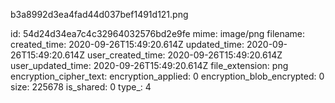 b3a8992d3ea4fad44d037bef1491d121.png

id: 54d24d34ea7c4c32964032576bd2e9fe
mime: image/png
filename: 
created_time: 2020-09-26T15:49:20.614Z
updated_time: 2020-09-26T15:49:20.614Z
user_created_time: 2020-09-26T15:49:20.614Z
user_updated_time: 2020-09-26T15:49:20.614Z
file_extension: png
encryption_cipher_text: 
encryption_applied: 0
encryption_blob_encrypted: 0
size: 225678
is_shared: 0
type_: 4